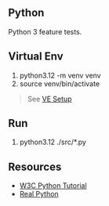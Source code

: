 Python
------
Python 3 feature tests.

Virtual Env
-----------
1. python3.12 -m venv venv
2. source venv/bin/activate
>See [VE Setup](https://www.freecodecamp.org/news/how-to-setup-virtual-environments-in-python/)

Run
---
1. python3.12 ./src/*.py

Resources
---------
* [W3C Python Tutorial](https://www.w3schools.com/python/)
* [Real Python](https://realpython.com/)